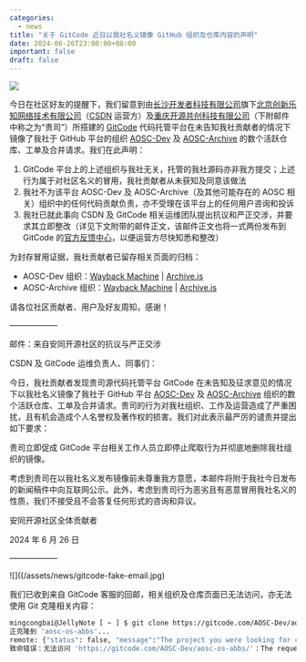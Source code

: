 ```yaml
---
categories:
  - news
title: "关于 GitCode 近日以我社名义镜像 GitHub 组织及仓库内容的声明"
date: 2024-06-26T23:00:00+08:00
important: false
draft: false
---
```


![](/assets/news/gitcode-fake.svg)

今日在社区好友的提醒下，我们留意到由[长沙开发者科技有限公司](https://www.tianyancha.com/company/3470940218)旗下[北京创新乐知网络技术有限公司](https://www.tianyancha.com/company/3049500520)（[CSDN](https://www.csdn.net/) 运营方）及[重庆开源共创科技有限公司](https://www.tianyancha.com/company/5924520331)（下附邮件中称之为“贵司”）所搭建的 [GitCode](https://gitcode.com/) 代码托管平台在未告知我社贡献者的情况下镜像了我社于 GitHub 平台的组织 [AOSC-Dev](https://github.com/AOSC-Dev/) 及 [AOSC-Archive](https://github.com/AOSC-Archive) 的数个活跃仓库、工单及合并请求。我们在此声明：

1. GitCode 平台上的上述组织与我社无关，托管的我社源码亦非我方提交；上述行为属于对社区名义的冒用，我社贡献者从未获知及同意该做法
2. 我社不为该平台 AOSC-Dev 及 AOSC-Archive（及其他可能存在的 AOSC 相关）组织中的任何代码贡献负责，亦不受理在该平台上的任何用户咨询和投诉
3. 我社已就此事向 CSDN 及 GitCode 相关运维团队提出抗议和严正交涉，并要求其立即整改（详见下文附带的邮件正文，该邮件正文也将一式两份发布到 GitCode 的[官方反馈中心](https://gitcode.com/Gitcode-offical-team/GitCode-Docs/issues)，以便运营方尽快知悉和整改）

为封存冒用证据，我社贡献者已留存相关页面的归档：

- AOSC-Dev 组织：[Wayback Machine](https://web.archive.org/web/20240626042401/https://gitcode.com/AOSC-Dev) | [Archive.is](https://archive.is/su9h5)
- AOSC-Archive 组织：[Wayback Machine](https://web.archive.org/web/20240626042802/https://gitcode.com/AOSC-Archive) | [Archive.is](https://archive.is/ivJ28)

请各位社区贡献者、用户及好友周知，感谢！

——————

邮件：来自安同开源社区的抗议与严正交涉

CSDN 及 GitCode 运维负责人、同事们：

今日，我社贡献者发现贵司源代码托管平台 GitCode 在未告知及征求意见的情况下以我社名义镜像了我社于 GitHub 平台 [AOSC-Dev](https://github.com/AOSC-Dev) 及 [AOSC-Archive](https://github.com/AOSC-Archive) 组织的数个活跃仓库、工单及合并请求。贵司的行为对我社组织、工作及运营造成了严重困扰，且有机会造成个人名誉权及著作权的损害。我们对此表示最严厉的谴责并提出如下要求：

贵司立即促成 GitCode 平台相关工作人员立即停止爬取行为并彻底地删除我社组织的镜像。

考虑到贵司在以我社名义发布镜像前未尊重我方意愿，本邮件将附于我社今日发布的新闻稿件中向互联网公示。此外，考虑到贵司行为恶劣且有恶意冒用我社名义的性质，我们不接受且不会答复任何形式的咨询和异议。

安同开源社区全体贡献者

2024 年 6 月 26 日

——————

![]((/assets/news/gitcode-fake-email.jpg)

我们已收到来自 GitCode 客服的回邮，相关组织及仓库页面已无法访问，亦无法使用 Git 克隆相关内容：

```bash
mingcongbai@JellyNote [ ~ ] $ git clone https://gitcode.com/AOSC-Dev/aosc-os-abbs
正克隆到 'aosc-os-abbs'...
remote: {"status": false, "message":"The project you were looking for could not be found."}
致命错误：无法访问 'https://gitcode.com/AOSC-Dev/aosc-os-abbs/'：The requested URL returned error: 403
```

